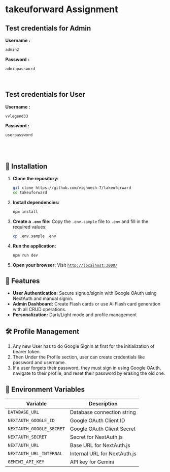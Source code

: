 
# takeuforward Assignment


## Test credentials for Admin

 **Username :**
   ```bash
   admin2
   ```

 **Password :**
   ```bash
   adminpassword
   ```
<br>

##  Test credentials for User

 **Username :**
   ```bash
   vvlegend33
   ```

 **Password :**
   ```bash
   userpassword
   ```
<br><br>

## 🚀 Installation

1. **Clone the repository:**
   ```bash
   git clone https://github.com/vighnesh-7/takeuforward
   cd takeuforward
   ```

2. **Install dependencies:**
   ```bash
   npm install
   ```

3. **Create a `.env` file:**
   Copy the `.env.sample` file to `.env` and fill in the required values:
   ```bash
   cp .env.sample .env
   ```

4. **Run the application:**
   ```bash
   npm run dev
   ```

5. **Open your browser:**
   Visit [`http://localhost:3000/`](http://localhost:3000/)


## 🌟 Features

- **User Authentication:** Secure signup/signin with Google OAuth using NextAuth and manual signin.
- **Admin Dashboard:** Create Flash cards or use Ai Flash card generation with all CRUD operations.
- **Personalization:** Dark/Light mode and profile management


## 🛠️ Profile Management
   1. Any new User has to do Google Signin at first for the initialization of bearer token.
   2. Then Under the Profile section, user can create credentials like password and username.
   3. If a user forgets their password, they must sign in using Google OAuth, navigate to their profile, and reset their password by erasing the old one.


## 📄 Environment Variables

| Variable              | Description                                       
|-----------------------|-------------------------------------
| `DATABASE_URL`        | Database connection string                     
| `NEXTAUTH_GOOGLE_ID`  | Google OAuth Client ID                            
| `NEXTAUTH_GOOGLE_SECRET` | Google OAuth Client Secret                     
| `NEXTAUTH_SECRET`     | Secret for NextAuth.js                           
| `NEXTAUTH_URL`        | Base URL for NextAuth.js                          
| `NEXTAUTH_URL_INTERNAL` | Internal URL for NextAuth.js                   
| `GEMINI_API_KEY`      | API key for Gemini                                

